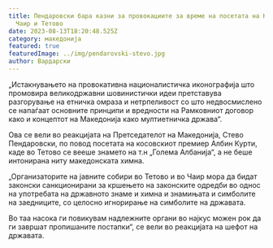 ```yaml
---
title: Пендаровски бара казни за провокациите за време на посетата на Курти на
  Чаир и Тетово
date: 2023-08-13T18:20:48.525Z
category: македонија
featured: true
featuredImage: ../img/pendarovski-stevo.jpg
author: Вардарски
---
```

<!--StartFragment-->

„Истакнувањето на провокативна националистичка иконографија што промовира великодржавни шовинистички идеи претставува разгорување на етничка омраза и нетрпеливост со што недвосмислено се напаѓаат основните принципи и вредности на Рамковниот договор како и концептот на Македонија како мултиетничка држава“.

Ова се вели во реакцијата на Претседателот на Македонија, Стево Пендаровски, по повод посетата на косовскиот премиер Албин Курти, каде во Тетово се вееше знамето на т.н „Голема Албанија“, а не беше интонирана ниту македонската химна.

[](https://brako.com.mk/)

[](https://www.stbbt.mk/dolgorocen_denarski_depozit_fiksna_kamatna_stapka.nspx)



„Организаторите на јавните собири во Тетово и во Чаир мора да бидат законски санкционирани за кршењето на законските одредби во однос на употребата на државното знаме и химна и знамињата и симболите на заедниците, со целосно игнорирање на симболите на државата.

Во таа насока ги повикувам надлежните органи во најкус можен рок да ги завршат пропишаните постапки“, се вели во реакцијата на шефот на државата.

<!--EndFragment-->